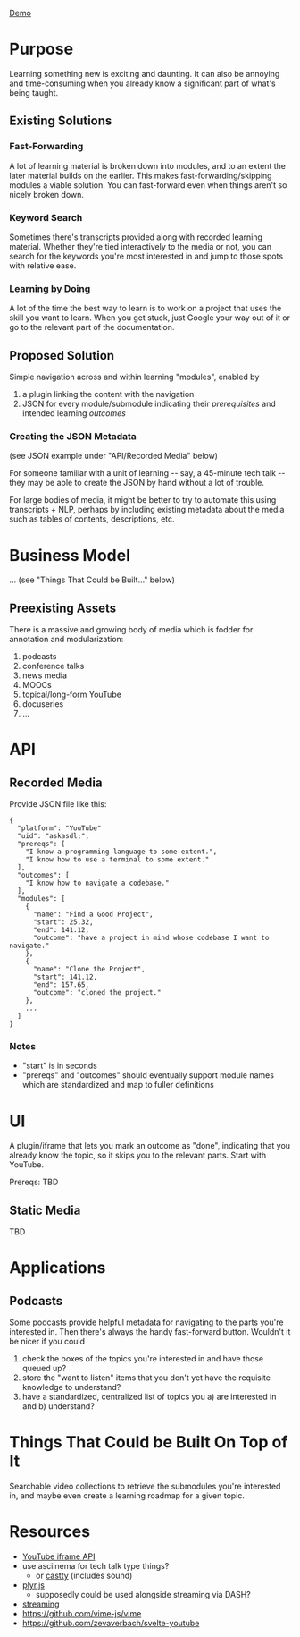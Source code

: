[Demo](https://modulearn.vercel.app)

# Purpose
Learning something new is exciting and daunting. It can also be annoying and time-consuming when you already know a significant part of what's being taught.

## Existing Solutions

### Fast-Forwarding
A lot of learning material is broken down into modules, and to an extent the later material builds on the earlier. This makes fast-forwarding/skipping modules a viable solution. You can fast-forward even when things aren't so nicely broken down.

### Keyword Search
Sometimes there's transcripts provided along with recorded learning material. Whether they're tied interactively to the media or not, you can search for the keywords you're most interested in and jump to those spots with relative ease.

### Learning by Doing
A lot of the time the best way to learn is to work on a project that uses the skill you want to learn. When you get stuck, just Google your way out of it or go to the relevant part of the documentation.

## Proposed Solution
Simple navigation across and within learning "modules", enabled by 

1) a plugin linking the content with the navigation
2) JSON for every module/submodule indicating their _prerequisites_ and intended learning _outcomes_

### Creating the JSON Metadata
(see JSON example under "API/Recorded Media" below)

For someone familiar with a unit of learning -- say, a 45-minute tech talk -- they may be able to create the JSON by hand without a lot of trouble.

For large bodies of media, it might be better to try to automate this using transcripts + NLP, perhaps by including existing metadata about the media such as tables of contents, descriptions, etc.

# Business Model
... (see "Things That Could be Built..." below)

## Preexisting Assets
There is a massive and growing body of media which is fodder for annotation and modularization:

1) podcasts
2) conference talks
3) news media
4) MOOCs
5) topical/long-form YouTube
6) docuseries
7) ...

# API

## Recorded Media
Provide JSON file like this:

```
{
  "platform": "YouTube"
  "uid": "askasdl;",
  "prereqs": [
    "I know a programming language to some extent.",
    "I know how to use a terminal to some extent."
  ],
  "outcomes": [
    "I know how to navigate a codebase."
  ],
  "modules": [
    {
      "name": "Find a Good Project",
      "start": 25.32,
      "end": 141.12,
      "outcome": "have a project in mind whose codebase I want to navigate."
    },
    {
      "name": "Clone the Project",
      "start": 141.12,
      "end": 157.65,
      "outcome": "cloned the project."
    },
    ...
  ]
}
```

### Notes
- "start" is in seconds
- "prereqs" and "outcomes" should eventually support module names which are standardized and map to fuller definitions

# UI
A plugin/iframe that lets you mark an outcome as "done", indicating that you already know the topic, so it skips you to the relevant parts. Start with YouTube.

Prereqs: TBD

## Static Media
TBD

# Applications

## Podcasts
Some podcasts provide helpful metadata for navigating to the parts you're interested in. Then there's always the handy fast-forward button. Wouldn't it be nicer if you could 

1) check the boxes of the topics you're interested in and have those queued up?
2) store the "want to listen" items that you don't yet have the requisite knowledge to understand?
3) have a standardized, centralized list of topics you a) are interested in and b) understand?

# Things That Could be Built On Top of It
Searchable video collections to retrieve the submodules you're interested in, and maybe even create a learning roadmap for a given topic.

# Resources
- [YouTube iframe API](https://developers.google.com/youtube/iframe_api_reference#Retrieving_video_information)
- use asciinema for tech talk type things?
  - or [castty](https://github.com/dhobsd/castty) (includes sound)
- [plyr.js](https://github.com/sampotts/plyr#api)
  - supposedly could be used alongside streaming via DASH?
- [streaming](https://github.com/Dash-Industry-Forum/dash.js/wiki)
- https://github.com/vime-js/vime
- https://github.com/zevaverbach/svelte-youtube
